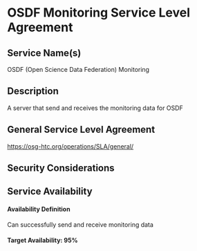 OSDF Monitoring Service Level Agreement
================================

Service Name(s)
---------------

OSDF (Open Science Data Federation) Monitoring

Description
-----------

A server that send and receives the monitoring data for OSDF


General Service Level Agreement
-------------------------------

<https://osg-htc.org/operations/SLA/general/>

Security Considerations
-----------------------

Service Availability
--------------------

#### Availability Definition

Can successfully send and receive monitoring data

#### Target Availability: 95%
